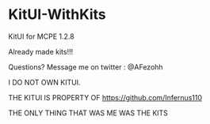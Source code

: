 # KitUI-WithKits
KitUI for MCPE 1.2.8 


Already made kits!!! 


Questions? Message me on twitter : @AFezohh


I DO NOT OWN KITUI.

THE KITUI IS PROPERTY OF https://github.com/Infernus110


THE ONLY THING THAT WAS ME WAS THE KITS

